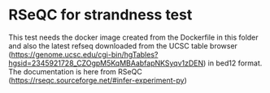 # RSeQC for strandness test

This test needs the docker image created from the Dockerfile in this folder and also the latest refseq downloaded from the UCSC table browser (https://genome.ucsc.edu/cgi-bin/hgTables?hgsid=2345921728_CZOgpM5KqMBAabfapNKSyqv1zDEN) in bed12 format. The documentation is here from RSeQC (https://rseqc.sourceforge.net/#infer-experiment-py)
